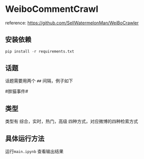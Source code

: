 # WeiboCommentCrawl
reference: https://github.com/SellWatermelonMan/WeiBoCrawler

## 安装依赖

```python
pip install -r requirements.txt
```

## 话题

话题需要用两个 `##` 间隔，例子如下

\#胖猫事件\#

## 类型

类型有 综合，实时，热门，高级 四种方式，对应微博的四种检索方式

## 具体运行方法
运行`main.ipynb` 查看输出结果
